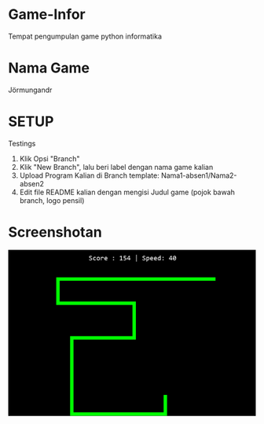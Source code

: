 # Game-Infor
Tempat pengumpulan game python informatika
# Nama Game
Jörmungandr
# SETUP
Testings
1. Klik Opsi "Branch"
2. Klik "New Branch", lalu beri label dengan nama game kalian  
3. Upload Program Kalian di Branch template: Nama1-absen1/Nama2-absen2
4. Edit file README kalian dengan mengisi Judul game (pojok bawah branch, logo pensil)

# Screenshotan
![screenshot](jormun.png)
